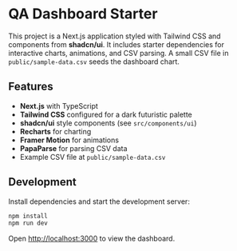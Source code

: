 # QA Dashboard Starter

This project is a Next.js application styled with Tailwind CSS and components from **shadcn/ui**. It includes starter dependencies for interactive charts, animations, and CSV parsing. A small CSV file in `public/sample-data.csv` seeds the dashboard chart.

## Features

- **Next.js** with TypeScript
- **Tailwind CSS** configured for a dark futuristic palette
- **shadcn/ui** style components (see `src/components/ui`)
- **Recharts** for charting
- **Framer Motion** for animations
- **PapaParse** for parsing CSV data
- Example CSV file at `public/sample-data.csv`

## Development

Install dependencies and start the development server:

```bash
npm install
npm run dev
```

Open [http://localhost:3000](http://localhost:3000) to view the dashboard.
